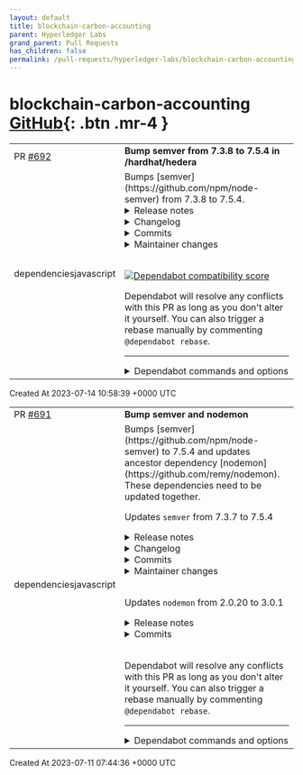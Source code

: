 ```yaml
---
layout: default
title: blockchain-carbon-accounting
parent: Hyperledger Labs
grand_parent: Pull Requests
has_children: false
permalink: /pull-requests/hyperledger-labs/blockchain-carbon-accounting
---
```


# blockchain-carbon-accounting <span class="fs-3 right-align">[GitHub](https://github.com/hyperledger-labs/blockchain-carbon-accounting){: .btn .mr-4 }</span>


<div>
    <table>
        <tr>
            <td>
                PR <a href="https://github.com/hyperledger-labs/blockchain-carbon-accounting/pull/692" class=".btn">#692</a>
            </td>
            <td>
                <b>
                    Bump semver from 7.3.8 to 7.5.4 in /hardhat/hedera
                </b>
            </td>
        </tr>
        <tr>
            <td>
                <span class="chip">dependencies</span><span class="chip">javascript</span>
            </td>
            <td>
                Bumps [semver](https://github.com/npm/node-semver) from 7.3.8 to 7.5.4.
<details>
<summary>Release notes</summary>
<p><em>Sourced from <a href="https://github.com/npm/node-semver/releases">semver's releases</a>.</em></p>
<blockquote>
<h2>v7.5.4</h2>
<h2><a href="https://github.com/npm/node-semver/compare/v7.5.3...v7.5.4">7.5.4</a> (2023-07-07)</h2>
<h3>Bug Fixes</h3>
<ul>
<li><a href="https://github.com/npm/node-semver/commit/cc6fde2d34b95cb600d126649d926901bd2a9703"><code>cc6fde2</code></a> <a href="https://redirect.github.com/npm/node-semver/pull/588">#588</a> trim each range set before parsing (<a href="https://github.com/lukekarrys"><code>@​lukekarrys</code></a>)</li>
<li><a href="https://github.com/npm/node-semver/commit/99d8287516a1d2abf0286033e2e26eca6b69c09f"><code>99d8287</code></a> <a href="https://redirect.github.com/npm/node-semver/pull/583">#583</a> correctly parse long build ids as valid (<a href="https://redirect.github.com/npm/node-semver/issues/583">#583</a>) (<a href="https://github.com/lukekarrys"><code>@​lukekarrys</code></a>)</li>
</ul>
<h2>v7.5.3</h2>
<h2><a href="https://github.com/npm/node-semver/compare/v7.5.2...v7.5.3">7.5.3</a> (2023-06-22)</h2>
<h3>Bug Fixes</h3>
<ul>
<li><a href="https://github.com/npm/node-semver/commit/abdd93d55496d22e3c15a454a5cf13f101e48bce"><code>abdd93d</code></a> <a href="https://redirect.github.com/npm/node-semver/pull/571">#571</a> set max lengths in regex for numeric and build identifiers (<a href="https://redirect.github.com/npm/node-semver/issues/571">#571</a>) (<a href="https://github.com/lukekarrys"><code>@​lukekarrys</code></a>)</li>
</ul>
<h3>Documentation</h3>
<ul>
<li><a href="https://github.com/npm/node-semver/commit/bf53dd8da15a17eb6b8111115d0d8ef341fea5db"><code>bf53dd8</code></a> <a href="https://redirect.github.com/npm/node-semver/pull/569">#569</a> add example for <code>&gt;</code> comparator (<a href="https://redirect.github.com/npm/node-semver/issues/569">#569</a>) (<a href="https://github.com/mbtools"><code>@​mbtools</code></a>)</li>
</ul>
<h2>v7.5.2</h2>
<h2><a href="https://github.com/npm/node-semver/compare/v7.5.1...v7.5.2">7.5.2</a> (2023-06-15)</h2>
<h3>Bug Fixes</h3>
<ul>
<li><a href="https://github.com/npm/node-semver/commit/58c791f40ba8cf4be35a5ca6644353ecd6249edc"><code>58c791f</code></a> <a href="https://redirect.github.com/npm/node-semver/pull/566">#566</a> diff when detecting major change from prerelease (<a href="https://redirect.github.com/npm/node-semver/issues/566">#566</a>) (<a href="https://github.com/lukekarrys"><code>@​lukekarrys</code></a>)</li>
<li><a href="https://github.com/npm/node-semver/commit/5c8efbcb3c6c125af10746d054faff13e8c33fbd"><code>5c8efbc</code></a> <a href="https://redirect.github.com/npm/node-semver/pull/565">#565</a> preserve build in raw after inc (<a href="https://redirect.github.com/npm/node-semver/issues/565">#565</a>) (<a href="https://github.com/lukekarrys"><code>@​lukekarrys</code></a>)</li>
<li><a href="https://github.com/npm/node-semver/commit/717534ee353682f3bcf33e60a8af4292626d4441"><code>717534e</code></a> <a href="https://redirect.github.com/npm/node-semver/pull/564">#564</a> better handling of whitespace (<a href="https://redirect.github.com/npm/node-semver/issues/564">#564</a>) (<a href="https://github.com/lukekarrys"><code>@​lukekarrys</code></a>)</li>
</ul>
<h2>v7.5.1</h2>
<h2><a href="https://github.com/npm/node-semver/compare/v7.5.0...v7.5.1">7.5.1</a> (2023-05-12)</h2>
<h3>Bug Fixes</h3>
<ul>
<li><a href="https://github.com/npm/node-semver/commit/d30d25a5c1fb963c3cc9178cb1769fe45e4a3cab"><code>d30d25a</code></a> <a href="https://redirect.github.com/npm/node-semver/pull/559">#559</a> show type on invalid semver error (<a href="https://redirect.github.com/npm/node-semver/issues/559">#559</a>) (<a href="https://github.com/tjenkinson"><code>@​tjenkinson</code></a>)</li>
</ul>
<h2>v7.5.0</h2>
<h2><a href="https://github.com/npm/node-semver/compare/v7.4.0...v7.5.0">7.5.0</a> (2023-04-17)</h2>
<h3>Features</h3>
<ul>
<li><a href="https://github.com/npm/node-semver/commit/503a4e52fe2b1c6ed1400d33149f7733c8361eed"><code>503a4e5</code></a> <a href="https://redirect.github.com/npm/node-semver/pull/548">#548</a> allow identifierBase to be false (<a href="https://redirect.github.com/npm/node-semver/issues/548">#548</a>) (<a href="https://github.com/lsvalina"><code>@​lsvalina</code></a>)</li>
</ul>
<h3>Bug Fixes</h3>
<ul>
<li><a href="https://github.com/npm/node-semver/commit/e219bb454036a0c23e34407591f921c8edb688e7"><code>e219bb4</code></a> <a href="https://redirect.github.com/npm/node-semver/pull/552">#552</a> throw on bad version with correct error message (<a href="https://redirect.github.com/npm/node-semver/issues/552">#552</a>) (<a href="https://github.com/wraithgar"><code>@​wraithgar</code></a>)</li>
<li><a href="https://github.com/npm/node-semver/commit/fc2f3df0b5d25253b3580607e111a9a280d888ca"><code>fc2f3df</code></a> <a href="https://redirect.github.com/npm/node-semver/pull/546">#546</a> incorrect results from diff sometimes with prerelease versions (<a href="https://redirect.github.com/npm/node-semver/issues/546">#546</a>) (<a href="https://github.com/tjenkinson"><code>@​tjenkinson</code></a>)</li>
<li><a href="https://github.com/npm/node-semver/commit/27817677794f592b592bf6181a80a4824ff762b2"><code>2781767</code></a> <a href="https://redirect.github.com/npm/node-semver/pull/547">#547</a> avoid re-instantiating SemVer during diff compare (<a href="https://redirect.github.com/npm/node-semver/issues/547">#547</a>) (<a href="https://github.com/macno"><code>@​macno</code></a>)</li>
</ul>
<h2>v7.4.0</h2>
<h2><a href="https://github.com/npm/node-semver/compare/v7.3.8...v7.4.0">7.4.0</a> (2023-04-10)</h2>
<!-- raw HTML omitted -->
</blockquote>
<p>... (truncated)</p>
</details>
<details>
<summary>Changelog</summary>
<p><em>Sourced from <a href="https://github.com/npm/node-semver/blob/main/CHANGELOG.md">semver's changelog</a>.</em></p>
<blockquote>
<h2><a href="https://github.com/npm/node-semver/compare/v7.5.3...v7.5.4">7.5.4</a> (2023-07-07)</h2>
<h3>Bug Fixes</h3>
<ul>
<li><a href="https://github.com/npm/node-semver/commit/cc6fde2d34b95cb600d126649d926901bd2a9703"><code>cc6fde2</code></a> <a href="https://redirect.github.com/npm/node-semver/pull/588">#588</a> trim each range set before parsing (<a href="https://github.com/lukekarrys"><code>@​lukekarrys</code></a>)</li>
<li><a href="https://github.com/npm/node-semver/commit/99d8287516a1d2abf0286033e2e26eca6b69c09f"><code>99d8287</code></a> <a href="https://redirect.github.com/npm/node-semver/pull/583">#583</a> correctly parse long build ids as valid (<a href="https://redirect.github.com/npm/node-semver/issues/583">#583</a>) (<a href="https://github.com/lukekarrys"><code>@​lukekarrys</code></a>)</li>
</ul>
<h2><a href="https://github.com/npm/node-semver/compare/v7.5.2...v7.5.3">7.5.3</a> (2023-06-22)</h2>
<h3>Bug Fixes</h3>
<ul>
<li><a href="https://github.com/npm/node-semver/commit/abdd93d55496d22e3c15a454a5cf13f101e48bce"><code>abdd93d</code></a> <a href="https://redirect.github.com/npm/node-semver/pull/571">#571</a> set max lengths in regex for numeric and build identifiers (<a href="https://redirect.github.com/npm/node-semver/issues/571">#571</a>) (<a href="https://github.com/lukekarrys"><code>@​lukekarrys</code></a>)</li>
</ul>
<h3>Documentation</h3>
<ul>
<li><a href="https://github.com/npm/node-semver/commit/bf53dd8da15a17eb6b8111115d0d8ef341fea5db"><code>bf53dd8</code></a> <a href="https://redirect.github.com/npm/node-semver/pull/569">#569</a> add example for <code>&gt;</code> comparator (<a href="https://redirect.github.com/npm/node-semver/issues/569">#569</a>) (<a href="https://github.com/mbtools"><code>@​mbtools</code></a>)</li>
</ul>
<h2><a href="https://github.com/npm/node-semver/compare/v7.5.1...v7.5.2">7.5.2</a> (2023-06-15)</h2>
<h3>Bug Fixes</h3>
<ul>
<li><a href="https://github.com/npm/node-semver/commit/58c791f40ba8cf4be35a5ca6644353ecd6249edc"><code>58c791f</code></a> <a href="https://redirect.github.com/npm/node-semver/pull/566">#566</a> diff when detecting major change from prerelease (<a href="https://redirect.github.com/npm/node-semver/issues/566">#566</a>) (<a href="https://github.com/lukekarrys"><code>@​lukekarrys</code></a>)</li>
<li><a href="https://github.com/npm/node-semver/commit/5c8efbcb3c6c125af10746d054faff13e8c33fbd"><code>5c8efbc</code></a> <a href="https://redirect.github.com/npm/node-semver/pull/565">#565</a> preserve build in raw after inc (<a href="https://redirect.github.com/npm/node-semver/issues/565">#565</a>) (<a href="https://github.com/lukekarrys"><code>@​lukekarrys</code></a>)</li>
<li><a href="https://github.com/npm/node-semver/commit/717534ee353682f3bcf33e60a8af4292626d4441"><code>717534e</code></a> <a href="https://redirect.github.com/npm/node-semver/pull/564">#564</a> better handling of whitespace (<a href="https://redirect.github.com/npm/node-semver/issues/564">#564</a>) (<a href="https://github.com/lukekarrys"><code>@​lukekarrys</code></a>)</li>
</ul>
<h2><a href="https://github.com/npm/node-semver/compare/v7.5.0...v7.5.1">7.5.1</a> (2023-05-12)</h2>
<h3>Bug Fixes</h3>
<ul>
<li><a href="https://github.com/npm/node-semver/commit/d30d25a5c1fb963c3cc9178cb1769fe45e4a3cab"><code>d30d25a</code></a> <a href="https://redirect.github.com/npm/node-semver/pull/559">#559</a> show type on invalid semver error (<a href="https://redirect.github.com/npm/node-semver/issues/559">#559</a>) (<a href="https://github.com/tjenkinson"><code>@​tjenkinson</code></a>)</li>
</ul>
<h2><a href="https://github.com/npm/node-semver/compare/v7.4.0...v7.5.0">7.5.0</a> (2023-04-17)</h2>
<h3>Features</h3>
<ul>
<li><a href="https://github.com/npm/node-semver/commit/503a4e52fe2b1c6ed1400d33149f7733c8361eed"><code>503a4e5</code></a> <a href="https://redirect.github.com/npm/node-semver/pull/548">#548</a> allow identifierBase to be false (<a href="https://redirect.github.com/npm/node-semver/issues/548">#548</a>) (<a href="https://github.com/lsvalina"><code>@​lsvalina</code></a>)</li>
</ul>
<h3>Bug Fixes</h3>
<ul>
<li><a href="https://github.com/npm/node-semver/commit/e219bb454036a0c23e34407591f921c8edb688e7"><code>e219bb4</code></a> <a href="https://redirect.github.com/npm/node-semver/pull/552">#552</a> throw on bad version with correct error message (<a href="https://redirect.github.com/npm/node-semver/issues/552">#552</a>) (<a href="https://github.com/wraithgar"><code>@​wraithgar</code></a>)</li>
<li><a href="https://github.com/npm/node-semver/commit/fc2f3df0b5d25253b3580607e111a9a280d888ca"><code>fc2f3df</code></a> <a href="https://redirect.github.com/npm/node-semver/pull/546">#546</a> incorrect results from diff sometimes with prerelease versions (<a href="https://redirect.github.com/npm/node-semver/issues/546">#546</a>) (<a href="https://github.com/tjenkinson"><code>@​tjenkinson</code></a>)</li>
<li><a href="https://github.com/npm/node-semver/commit/27817677794f592b592bf6181a80a4824ff762b2"><code>2781767</code></a> <a href="https://redirect.github.com/npm/node-semver/pull/547">#547</a> avoid re-instantiating SemVer during diff compare (<a href="https://redirect.github.com/npm/node-semver/issues/547">#547</a>) (<a href="https://github.com/macno"><code>@​macno</code></a>)</li>
</ul>
<h2><a href="https://github.com/npm/node-semver/compare/v7.3.8...v7.4.0">7.4.0</a> (2023-04-10)</h2>
<h3>Features</h3>
<ul>
<li><a href="https://github.com/npm/node-semver/commit/113f51312a1a6b6aa50d4f9486b4fde21782c1f5"><code>113f513</code></a> <a href="https://redirect.github.com/npm/node-semver/pull/532">#532</a> identifierBase parameter for .inc (<a href="https://redirect.github.com/npm/node-semver/issues/532">#532</a>) (<a href="https://github.com/wraithgar"><code>@​wraithgar</code></a>, <a href="https://github.com/b-bly"><code>@​b-bly</code></a>)</li>
<li><a href="https://github.com/npm/node-semver/commit/48d8f8fa63bf6e35db70ff840b6da1a51596a5a8"><code>48d8f8f</code></a> <a href="https://redirect.github.com/npm/node-semver/pull/530">#530</a> export new RELEASE_TYPES constant (<a href="https://github.com/hcharley"><code>@​hcharley</code></a>)</li>
</ul>
<!-- raw HTML omitted -->
</blockquote>
<p>... (truncated)</p>
</details>
<details>
<summary>Commits</summary>
<ul>
<li><a href="https://github.com/npm/node-semver/commit/36cd334708ec1f85a71445622fb1864bceee0f4e"><code>36cd334</code></a> chore: release 7.5.4</li>
<li><a href="https://github.com/npm/node-semver/commit/8456d87971a447ce295d9f1a396b37b29a972a63"><code>8456d87</code></a> chore: postinstall for dependabot template-oss PR</li>
<li><a href="https://github.com/npm/node-semver/commit/dde1f002baadf7b4cc45504c4046d13586de11b7"><code>dde1f00</code></a> chore: postinstall for dependabot template-oss PR</li>
<li><a href="https://github.com/npm/node-semver/commit/dffcd1b07ec6a192bc0fb405d30d19da46fdc690"><code>dffcd1b</code></a> chore: bump <code>@​npmcli/template-oss</code> from 4.16.0 to 4.17.0</li>
<li><a href="https://github.com/npm/node-semver/commit/d619f66513a0fa953177882ecee2c365a65efe97"><code>d619f66</code></a> chore: postinstall for dependabot template-oss PR</li>
<li><a href="https://github.com/npm/node-semver/commit/3bc42477d1a69361eb79978851be090e5fb4bc2a"><code>3bc4247</code></a> chore: bump <code>@​npmcli/template-oss</code> from 4.15.1 to 4.16.0</li>
<li><a href="https://github.com/npm/node-semver/commit/cc6fde2d34b95cb600d126649d926901bd2a9703"><code>cc6fde2</code></a> fix: trim each range set before parsing</li>
<li><a href="https://github.com/npm/node-semver/commit/99d8287516a1d2abf0286033e2e26eca6b69c09f"><code>99d8287</code></a> fix: correctly parse long build ids as valid (<a href="https://redirect.github.com/npm/node-semver/issues/583">#583</a>)</li>
<li><a href="https://github.com/npm/node-semver/commit/4f0f6b19a54b1ba7e1c62af2dfba61f7a4fa68d5"><code>4f0f6b1</code></a> chore: fix arguments in whitespace test (<a href="https://redirect.github.com/npm/node-semver/issues/574">#574</a>)</li>
<li><a href="https://github.com/npm/node-semver/commit/6bd1a37f95904512015353a3a5dd726f785c9eb8"><code>6bd1a37</code></a> chore: remove duplicate test in semver class (<a href="https://redirect.github.com/npm/node-semver/issues/575">#575</a>)</li>
<li>Additional commits viewable in <a href="https://github.com/npm/node-semver/compare/v7.3.8...v7.5.4">compare view</a></li>
</ul>
</details>
<details>
<summary>Maintainer changes</summary>
<p>This version was pushed to npm by <a href="https://www.npmjs.com/~npm-cli-ops">npm-cli-ops</a>, a new releaser for semver since your current version.</p>
</details>
<br />


[![Dependabot compatibility score](https://dependabot-badges.githubapp.com/badges/compatibility_score?dependency-name=semver&package-manager=npm_and_yarn&previous-version=7.3.8&new-version=7.5.4)](https://docs.github.com/en/github/managing-security-vulnerabilities/about-dependabot-security-updates#about-compatibility-scores)

Dependabot will resolve any conflicts with this PR as long as you don't alter it yourself. You can also trigger a rebase manually by commenting `@dependabot rebase`.

[//]: # (dependabot-automerge-start)
[//]: # (dependabot-automerge-end)

---

<details>
<summary>Dependabot commands and options</summary>
<br />

You can trigger Dependabot actions by commenting on this PR:
- `@dependabot rebase` will rebase this PR
- `@dependabot recreate` will recreate this PR, overwriting any edits that have been made to it
- `@dependabot merge` will merge this PR after your CI passes on it
- `@dependabot squash and merge` will squash and merge this PR after your CI passes on it
- `@dependabot cancel merge` will cancel a previously requested merge and block automerging
- `@dependabot reopen` will reopen this PR if it is closed
- `@dependabot close` will close this PR and stop Dependabot recreating it. You can achieve the same result by closing it manually
- `@dependabot ignore this major version` will close this PR and stop Dependabot creating any more for this major version (unless you reopen the PR or upgrade to it yourself)
- `@dependabot ignore this minor version` will close this PR and stop Dependabot creating any more for this minor version (unless you reopen the PR or upgrade to it yourself)
- `@dependabot ignore this dependency` will close this PR and stop Dependabot creating any more for this dependency (unless you reopen the PR or upgrade to it yourself)
You can disable automated security fix PRs for this repo from the [Security Alerts page](https://github.com/hyperledger-labs/blockchain-carbon-accounting/network/alerts).

</details>
            </td>
        </tr>
    </table>
    <div class="right-align">
        Created At 2023-07-14 10:58:39 +0000 UTC
    </div>
</div>

<div>
    <table>
        <tr>
            <td>
                PR <a href="https://github.com/hyperledger-labs/blockchain-carbon-accounting/pull/691" class=".btn">#691</a>
            </td>
            <td>
                <b>
                    Bump semver and nodemon
                </b>
            </td>
        </tr>
        <tr>
            <td>
                <span class="chip">dependencies</span><span class="chip">javascript</span>
            </td>
            <td>
                Bumps [semver](https://github.com/npm/node-semver) to 7.5.4 and updates ancestor dependency [nodemon](https://github.com/remy/nodemon). These dependencies need to be updated together.

Updates `semver` from 7.3.7 to 7.5.4
<details>
<summary>Release notes</summary>
<p><em>Sourced from <a href="https://github.com/npm/node-semver/releases">semver's releases</a>.</em></p>
<blockquote>
<h2>v7.5.4</h2>
<h2><a href="https://github.com/npm/node-semver/compare/v7.5.3...v7.5.4">7.5.4</a> (2023-07-07)</h2>
<h3>Bug Fixes</h3>
<ul>
<li><a href="https://github.com/npm/node-semver/commit/cc6fde2d34b95cb600d126649d926901bd2a9703"><code>cc6fde2</code></a> <a href="https://redirect.github.com/npm/node-semver/pull/588">#588</a> trim each range set before parsing (<a href="https://github.com/lukekarrys"><code>@​lukekarrys</code></a>)</li>
<li><a href="https://github.com/npm/node-semver/commit/99d8287516a1d2abf0286033e2e26eca6b69c09f"><code>99d8287</code></a> <a href="https://redirect.github.com/npm/node-semver/pull/583">#583</a> correctly parse long build ids as valid (<a href="https://redirect.github.com/npm/node-semver/issues/583">#583</a>) (<a href="https://github.com/lukekarrys"><code>@​lukekarrys</code></a>)</li>
</ul>
<h2>v7.5.3</h2>
<h2><a href="https://github.com/npm/node-semver/compare/v7.5.2...v7.5.3">7.5.3</a> (2023-06-22)</h2>
<h3>Bug Fixes</h3>
<ul>
<li><a href="https://github.com/npm/node-semver/commit/abdd93d55496d22e3c15a454a5cf13f101e48bce"><code>abdd93d</code></a> <a href="https://redirect.github.com/npm/node-semver/pull/571">#571</a> set max lengths in regex for numeric and build identifiers (<a href="https://redirect.github.com/npm/node-semver/issues/571">#571</a>) (<a href="https://github.com/lukekarrys"><code>@​lukekarrys</code></a>)</li>
</ul>
<h3>Documentation</h3>
<ul>
<li><a href="https://github.com/npm/node-semver/commit/bf53dd8da15a17eb6b8111115d0d8ef341fea5db"><code>bf53dd8</code></a> <a href="https://redirect.github.com/npm/node-semver/pull/569">#569</a> add example for <code>&gt;</code> comparator (<a href="https://redirect.github.com/npm/node-semver/issues/569">#569</a>) (<a href="https://github.com/mbtools"><code>@​mbtools</code></a>)</li>
</ul>
<h2>v7.5.2</h2>
<h2><a href="https://github.com/npm/node-semver/compare/v7.5.1...v7.5.2">7.5.2</a> (2023-06-15)</h2>
<h3>Bug Fixes</h3>
<ul>
<li><a href="https://github.com/npm/node-semver/commit/58c791f40ba8cf4be35a5ca6644353ecd6249edc"><code>58c791f</code></a> <a href="https://redirect.github.com/npm/node-semver/pull/566">#566</a> diff when detecting major change from prerelease (<a href="https://redirect.github.com/npm/node-semver/issues/566">#566</a>) (<a href="https://github.com/lukekarrys"><code>@​lukekarrys</code></a>)</li>
<li><a href="https://github.com/npm/node-semver/commit/5c8efbcb3c6c125af10746d054faff13e8c33fbd"><code>5c8efbc</code></a> <a href="https://redirect.github.com/npm/node-semver/pull/565">#565</a> preserve build in raw after inc (<a href="https://redirect.github.com/npm/node-semver/issues/565">#565</a>) (<a href="https://github.com/lukekarrys"><code>@​lukekarrys</code></a>)</li>
<li><a href="https://github.com/npm/node-semver/commit/717534ee353682f3bcf33e60a8af4292626d4441"><code>717534e</code></a> <a href="https://redirect.github.com/npm/node-semver/pull/564">#564</a> better handling of whitespace (<a href="https://redirect.github.com/npm/node-semver/issues/564">#564</a>) (<a href="https://github.com/lukekarrys"><code>@​lukekarrys</code></a>)</li>
</ul>
<h2>v7.5.1</h2>
<h2><a href="https://github.com/npm/node-semver/compare/v7.5.0...v7.5.1">7.5.1</a> (2023-05-12)</h2>
<h3>Bug Fixes</h3>
<ul>
<li><a href="https://github.com/npm/node-semver/commit/d30d25a5c1fb963c3cc9178cb1769fe45e4a3cab"><code>d30d25a</code></a> <a href="https://redirect.github.com/npm/node-semver/pull/559">#559</a> show type on invalid semver error (<a href="https://redirect.github.com/npm/node-semver/issues/559">#559</a>) (<a href="https://github.com/tjenkinson"><code>@​tjenkinson</code></a>)</li>
</ul>
<h2>v7.5.0</h2>
<h2><a href="https://github.com/npm/node-semver/compare/v7.4.0...v7.5.0">7.5.0</a> (2023-04-17)</h2>
<h3>Features</h3>
<ul>
<li><a href="https://github.com/npm/node-semver/commit/503a4e52fe2b1c6ed1400d33149f7733c8361eed"><code>503a4e5</code></a> <a href="https://redirect.github.com/npm/node-semver/pull/548">#548</a> allow identifierBase to be false (<a href="https://redirect.github.com/npm/node-semver/issues/548">#548</a>) (<a href="https://github.com/lsvalina"><code>@​lsvalina</code></a>)</li>
</ul>
<h3>Bug Fixes</h3>
<ul>
<li><a href="https://github.com/npm/node-semver/commit/e219bb454036a0c23e34407591f921c8edb688e7"><code>e219bb4</code></a> <a href="https://redirect.github.com/npm/node-semver/pull/552">#552</a> throw on bad version with correct error message (<a href="https://redirect.github.com/npm/node-semver/issues/552">#552</a>) (<a href="https://github.com/wraithgar"><code>@​wraithgar</code></a>)</li>
<li><a href="https://github.com/npm/node-semver/commit/fc2f3df0b5d25253b3580607e111a9a280d888ca"><code>fc2f3df</code></a> <a href="https://redirect.github.com/npm/node-semver/pull/546">#546</a> incorrect results from diff sometimes with prerelease versions (<a href="https://redirect.github.com/npm/node-semver/issues/546">#546</a>) (<a href="https://github.com/tjenkinson"><code>@​tjenkinson</code></a>)</li>
<li><a href="https://github.com/npm/node-semver/commit/27817677794f592b592bf6181a80a4824ff762b2"><code>2781767</code></a> <a href="https://redirect.github.com/npm/node-semver/pull/547">#547</a> avoid re-instantiating SemVer during diff compare (<a href="https://redirect.github.com/npm/node-semver/issues/547">#547</a>) (<a href="https://github.com/macno"><code>@​macno</code></a>)</li>
</ul>
<h2>v7.4.0</h2>
<h2><a href="https://github.com/npm/node-semver/compare/v7.3.8...v7.4.0">7.4.0</a> (2023-04-10)</h2>
<!-- raw HTML omitted -->
</blockquote>
<p>... (truncated)</p>
</details>
<details>
<summary>Changelog</summary>
<p><em>Sourced from <a href="https://github.com/npm/node-semver/blob/main/CHANGELOG.md">semver's changelog</a>.</em></p>
<blockquote>
<h2><a href="https://github.com/npm/node-semver/compare/v7.5.3...v7.5.4">7.5.4</a> (2023-07-07)</h2>
<h3>Bug Fixes</h3>
<ul>
<li><a href="https://github.com/npm/node-semver/commit/cc6fde2d34b95cb600d126649d926901bd2a9703"><code>cc6fde2</code></a> <a href="https://redirect.github.com/npm/node-semver/pull/588">#588</a> trim each range set before parsing (<a href="https://github.com/lukekarrys"><code>@​lukekarrys</code></a>)</li>
<li><a href="https://github.com/npm/node-semver/commit/99d8287516a1d2abf0286033e2e26eca6b69c09f"><code>99d8287</code></a> <a href="https://redirect.github.com/npm/node-semver/pull/583">#583</a> correctly parse long build ids as valid (<a href="https://redirect.github.com/npm/node-semver/issues/583">#583</a>) (<a href="https://github.com/lukekarrys"><code>@​lukekarrys</code></a>)</li>
</ul>
<h2><a href="https://github.com/npm/node-semver/compare/v7.5.2...v7.5.3">7.5.3</a> (2023-06-22)</h2>
<h3>Bug Fixes</h3>
<ul>
<li><a href="https://github.com/npm/node-semver/commit/abdd93d55496d22e3c15a454a5cf13f101e48bce"><code>abdd93d</code></a> <a href="https://redirect.github.com/npm/node-semver/pull/571">#571</a> set max lengths in regex for numeric and build identifiers (<a href="https://redirect.github.com/npm/node-semver/issues/571">#571</a>) (<a href="https://github.com/lukekarrys"><code>@​lukekarrys</code></a>)</li>
</ul>
<h3>Documentation</h3>
<ul>
<li><a href="https://github.com/npm/node-semver/commit/bf53dd8da15a17eb6b8111115d0d8ef341fea5db"><code>bf53dd8</code></a> <a href="https://redirect.github.com/npm/node-semver/pull/569">#569</a> add example for <code>&gt;</code> comparator (<a href="https://redirect.github.com/npm/node-semver/issues/569">#569</a>) (<a href="https://github.com/mbtools"><code>@​mbtools</code></a>)</li>
</ul>
<h2><a href="https://github.com/npm/node-semver/compare/v7.5.1...v7.5.2">7.5.2</a> (2023-06-15)</h2>
<h3>Bug Fixes</h3>
<ul>
<li><a href="https://github.com/npm/node-semver/commit/58c791f40ba8cf4be35a5ca6644353ecd6249edc"><code>58c791f</code></a> <a href="https://redirect.github.com/npm/node-semver/pull/566">#566</a> diff when detecting major change from prerelease (<a href="https://redirect.github.com/npm/node-semver/issues/566">#566</a>) (<a href="https://github.com/lukekarrys"><code>@​lukekarrys</code></a>)</li>
<li><a href="https://github.com/npm/node-semver/commit/5c8efbcb3c6c125af10746d054faff13e8c33fbd"><code>5c8efbc</code></a> <a href="https://redirect.github.com/npm/node-semver/pull/565">#565</a> preserve build in raw after inc (<a href="https://redirect.github.com/npm/node-semver/issues/565">#565</a>) (<a href="https://github.com/lukekarrys"><code>@​lukekarrys</code></a>)</li>
<li><a href="https://github.com/npm/node-semver/commit/717534ee353682f3bcf33e60a8af4292626d4441"><code>717534e</code></a> <a href="https://redirect.github.com/npm/node-semver/pull/564">#564</a> better handling of whitespace (<a href="https://redirect.github.com/npm/node-semver/issues/564">#564</a>) (<a href="https://github.com/lukekarrys"><code>@​lukekarrys</code></a>)</li>
</ul>
<h2><a href="https://github.com/npm/node-semver/compare/v7.5.0...v7.5.1">7.5.1</a> (2023-05-12)</h2>
<h3>Bug Fixes</h3>
<ul>
<li><a href="https://github.com/npm/node-semver/commit/d30d25a5c1fb963c3cc9178cb1769fe45e4a3cab"><code>d30d25a</code></a> <a href="https://redirect.github.com/npm/node-semver/pull/559">#559</a> show type on invalid semver error (<a href="https://redirect.github.com/npm/node-semver/issues/559">#559</a>) (<a href="https://github.com/tjenkinson"><code>@​tjenkinson</code></a>)</li>
</ul>
<h2><a href="https://github.com/npm/node-semver/compare/v7.4.0...v7.5.0">7.5.0</a> (2023-04-17)</h2>
<h3>Features</h3>
<ul>
<li><a href="https://github.com/npm/node-semver/commit/503a4e52fe2b1c6ed1400d33149f7733c8361eed"><code>503a4e5</code></a> <a href="https://redirect.github.com/npm/node-semver/pull/548">#548</a> allow identifierBase to be false (<a href="https://redirect.github.com/npm/node-semver/issues/548">#548</a>) (<a href="https://github.com/lsvalina"><code>@​lsvalina</code></a>)</li>
</ul>
<h3>Bug Fixes</h3>
<ul>
<li><a href="https://github.com/npm/node-semver/commit/e219bb454036a0c23e34407591f921c8edb688e7"><code>e219bb4</code></a> <a href="https://redirect.github.com/npm/node-semver/pull/552">#552</a> throw on bad version with correct error message (<a href="https://redirect.github.com/npm/node-semver/issues/552">#552</a>) (<a href="https://github.com/wraithgar"><code>@​wraithgar</code></a>)</li>
<li><a href="https://github.com/npm/node-semver/commit/fc2f3df0b5d25253b3580607e111a9a280d888ca"><code>fc2f3df</code></a> <a href="https://redirect.github.com/npm/node-semver/pull/546">#546</a> incorrect results from diff sometimes with prerelease versions (<a href="https://redirect.github.com/npm/node-semver/issues/546">#546</a>) (<a href="https://github.com/tjenkinson"><code>@​tjenkinson</code></a>)</li>
<li><a href="https://github.com/npm/node-semver/commit/27817677794f592b592bf6181a80a4824ff762b2"><code>2781767</code></a> <a href="https://redirect.github.com/npm/node-semver/pull/547">#547</a> avoid re-instantiating SemVer during diff compare (<a href="https://redirect.github.com/npm/node-semver/issues/547">#547</a>) (<a href="https://github.com/macno"><code>@​macno</code></a>)</li>
</ul>
<h2><a href="https://github.com/npm/node-semver/compare/v7.3.8...v7.4.0">7.4.0</a> (2023-04-10)</h2>
<h3>Features</h3>
<ul>
<li><a href="https://github.com/npm/node-semver/commit/113f51312a1a6b6aa50d4f9486b4fde21782c1f5"><code>113f513</code></a> <a href="https://redirect.github.com/npm/node-semver/pull/532">#532</a> identifierBase parameter for .inc (<a href="https://redirect.github.com/npm/node-semver/issues/532">#532</a>) (<a href="https://github.com/wraithgar"><code>@​wraithgar</code></a>, <a href="https://github.com/b-bly"><code>@​b-bly</code></a>)</li>
<li><a href="https://github.com/npm/node-semver/commit/48d8f8fa63bf6e35db70ff840b6da1a51596a5a8"><code>48d8f8f</code></a> <a href="https://redirect.github.com/npm/node-semver/pull/530">#530</a> export new RELEASE_TYPES constant (<a href="https://github.com/hcharley"><code>@​hcharley</code></a>)</li>
</ul>
<!-- raw HTML omitted -->
</blockquote>
<p>... (truncated)</p>
</details>
<details>
<summary>Commits</summary>
<ul>
<li><a href="https://github.com/npm/node-semver/commit/36cd334708ec1f85a71445622fb1864bceee0f4e"><code>36cd334</code></a> chore: release 7.5.4</li>
<li><a href="https://github.com/npm/node-semver/commit/8456d87971a447ce295d9f1a396b37b29a972a63"><code>8456d87</code></a> chore: postinstall for dependabot template-oss PR</li>
<li><a href="https://github.com/npm/node-semver/commit/dde1f002baadf7b4cc45504c4046d13586de11b7"><code>dde1f00</code></a> chore: postinstall for dependabot template-oss PR</li>
<li><a href="https://github.com/npm/node-semver/commit/dffcd1b07ec6a192bc0fb405d30d19da46fdc690"><code>dffcd1b</code></a> chore: bump <code>@​npmcli/template-oss</code> from 4.16.0 to 4.17.0</li>
<li><a href="https://github.com/npm/node-semver/commit/d619f66513a0fa953177882ecee2c365a65efe97"><code>d619f66</code></a> chore: postinstall for dependabot template-oss PR</li>
<li><a href="https://github.com/npm/node-semver/commit/3bc42477d1a69361eb79978851be090e5fb4bc2a"><code>3bc4247</code></a> chore: bump <code>@​npmcli/template-oss</code> from 4.15.1 to 4.16.0</li>
<li><a href="https://github.com/npm/node-semver/commit/cc6fde2d34b95cb600d126649d926901bd2a9703"><code>cc6fde2</code></a> fix: trim each range set before parsing</li>
<li><a href="https://github.com/npm/node-semver/commit/99d8287516a1d2abf0286033e2e26eca6b69c09f"><code>99d8287</code></a> fix: correctly parse long build ids as valid (<a href="https://redirect.github.com/npm/node-semver/issues/583">#583</a>)</li>
<li><a href="https://github.com/npm/node-semver/commit/4f0f6b19a54b1ba7e1c62af2dfba61f7a4fa68d5"><code>4f0f6b1</code></a> chore: fix arguments in whitespace test (<a href="https://redirect.github.com/npm/node-semver/issues/574">#574</a>)</li>
<li><a href="https://github.com/npm/node-semver/commit/6bd1a37f95904512015353a3a5dd726f785c9eb8"><code>6bd1a37</code></a> chore: remove duplicate test in semver class (<a href="https://redirect.github.com/npm/node-semver/issues/575">#575</a>)</li>
<li>Additional commits viewable in <a href="https://github.com/npm/node-semver/compare/v7.3.7...v7.5.4">compare view</a></li>
</ul>
</details>
<details>
<summary>Maintainer changes</summary>
<p>This version was pushed to npm by <a href="https://www.npmjs.com/~npm-cli-ops">npm-cli-ops</a>, a new releaser for semver since your current version.</p>
</details>
<br />

Updates `nodemon` from 2.0.20 to 3.0.1
<details>
<summary>Release notes</summary>
<p><em>Sourced from <a href="https://github.com/remy/nodemon/releases">nodemon's releases</a>.</em></p>
<blockquote>
<h2>v3.0.1</h2>
<h2><a href="https://github.com/remy/nodemon/compare/v3.0.0...v3.0.1">3.0.1</a> (2023-07-09)</h2>
<h3>Bug Fixes</h3>
<ul>
<li>restore default ext watch behaviour (<a href="https://github.com/remy/nodemon/commit/95bee008bfb4eb77d7826f193e9386812652f449">95bee00</a>), closes <a href="https://redirect.github.com/remy/nodemon/issues/2124">#2124</a> <a href="https://redirect.github.com/remy/nodemon/issues/1957">#1957</a></li>
</ul>
<h2>v3.0.0</h2>
<h1><a href="https://github.com/remy/nodemon/compare/v2.0.22...v3.0.0">3.0.0</a> (2023-07-08)</h1>
<h3>Bug Fixes</h3>
<ul>
<li>also watch cjs (<a href="https://github.com/remy/nodemon/commit/86d5f403a3e06e8aed48b37fa854730dc83257be">86d5f40</a>)</li>
<li>node@10 support back in (<a href="https://github.com/remy/nodemon/commit/af3b9e237281beffd92ceee0e2411ef53edcf375">af3b9e2</a>)</li>
<li>semver vuln dep (<a href="https://github.com/remy/nodemon/commit/6bb876666715e16464d48f98cd4bc2cba172a970">6bb8766</a>), closes <a href="https://redirect.github.com/remy/nodemon/issues/2119">#2119</a></li>
</ul>
<h3>Features</h3>
<ul>
<li>always use polling on IBM i (<a href="https://github.com/remy/nodemon/commit/3b5810463e7c39b0a8e2856c996faf454a6ca1f8">3b58104</a>)</li>
</ul>
<h3>BREAKING CHANGES</h3>
<ul>
<li>official support for node@8 dropped.</li>
</ul>
<p>However there's no function being used in semver that breaks node 8,
so it's technically still possible to run with node 8, but it will
no longer be supported (or tested in CI).</p>
<h2>v2.0.22</h2>
<h2><a href="https://github.com/remy/nodemon/compare/v2.0.21...v2.0.22">2.0.22</a> (2023-03-22)</h2>
<h3>Bug Fixes</h3>
<ul>
<li>remove ts mapping if loader present (<a href="https://github.com/remy/nodemon/commit/f7816e445b61e77dd57d5c9ccf5fa0be4f9b18a7">f7816e4</a>), closes <a href="https://redirect.github.com/remy/nodemon/issues/2083">#2083</a></li>
</ul>
<h2>v2.0.21</h2>
<h2><a href="https://github.com/remy/nodemon/compare/v2.0.20...v2.0.21">2.0.21</a> (2023-03-02)</h2>
<h3>Bug Fixes</h3>
<ul>
<li>remove ts mapping if loader present (<a href="https://github.com/remy/nodemon/commit/146839711be58995f88723b29de3007de87d6c3a">1468397</a>), closes <a href="https://redirect.github.com/remy/nodemon/issues/2083">#2083</a></li>
</ul>
</blockquote>
</details>
<details>
<summary>Commits</summary>
<ul>
<li><a href="https://github.com/remy/nodemon/commit/e4c163f7f5c8f73f6e42499b53bf0329d14a9895"><code>e4c163f</code></a> Merge branch 'main' of github.com:remy/nodemon</li>
<li><a href="https://github.com/remy/nodemon/commit/95bee008bfb4eb77d7826f193e9386812652f449"><code>95bee00</code></a> fix: restore default ext watch behaviour</li>
<li><a href="https://github.com/remy/nodemon/commit/f219dccbf0ab9a48a3f84edb75d620e3a61a9f36"><code>f219dcc</code></a> test: Update release.yml to use ubuntu-latest (<a href="https://redirect.github.com/remy/nodemon/issues/2123">#2123</a>)</li>
<li><a href="https://github.com/remy/nodemon/commit/af3b9e237281beffd92ceee0e2411ef53edcf375"><code>af3b9e2</code></a> fix: node@10 support back in</li>
<li><a href="https://github.com/remy/nodemon/commit/a3f0e12bd9081cfb30131b536cd5fb914c9b2ded"><code>a3f0e12</code></a> test: package wasn't installing</li>
<li><a href="https://github.com/remy/nodemon/commit/8ded28cd4a4915a55366e8d1565958b9552ca4ea"><code>8ded28c</code></a> docs: update test runners and add TODO</li>
<li><a href="https://github.com/remy/nodemon/commit/83ef51d7b262b0e27050dadb5b4aba6aa4198ac6"><code>83ef51d</code></a> chore: website supporters</li>
<li><a href="https://github.com/remy/nodemon/commit/86d5f403a3e06e8aed48b37fa854730dc83257be"><code>86d5f40</code></a> fix: also watch cjs</li>
<li><a href="https://github.com/remy/nodemon/commit/7881f05d323f197b3662d68c030b64697d0dd5db"><code>7881f05</code></a> chore: remove legacy .nodemon support</li>
<li><a href="https://github.com/remy/nodemon/commit/04302b8e40bd5bc41f7f31de84aebb62312936c4"><code>04302b8</code></a> Merge branch 'Vindeep07-develop'</li>
<li>Additional commits viewable in <a href="https://github.com/remy/nodemon/compare/v2.0.20...v3.0.1">compare view</a></li>
</ul>
</details>
<br />


Dependabot will resolve any conflicts with this PR as long as you don't alter it yourself. You can also trigger a rebase manually by commenting `@dependabot rebase`.

[//]: # (dependabot-automerge-start)
[//]: # (dependabot-automerge-end)

---

<details>
<summary>Dependabot commands and options</summary>
<br />

You can trigger Dependabot actions by commenting on this PR:
- `@dependabot rebase` will rebase this PR
- `@dependabot recreate` will recreate this PR, overwriting any edits that have been made to it
- `@dependabot merge` will merge this PR after your CI passes on it
- `@dependabot squash and merge` will squash and merge this PR after your CI passes on it
- `@dependabot cancel merge` will cancel a previously requested merge and block automerging
- `@dependabot reopen` will reopen this PR if it is closed
- `@dependabot close` will close this PR and stop Dependabot recreating it. You can achieve the same result by closing it manually
- `@dependabot ignore this major version` will close this PR and stop Dependabot creating any more for this major version (unless you reopen the PR or upgrade to it yourself)
- `@dependabot ignore this minor version` will close this PR and stop Dependabot creating any more for this minor version (unless you reopen the PR or upgrade to it yourself)
- `@dependabot ignore this dependency` will close this PR and stop Dependabot creating any more for this dependency (unless you reopen the PR or upgrade to it yourself)
You can disable automated security fix PRs for this repo from the [Security Alerts page](https://github.com/hyperledger-labs/blockchain-carbon-accounting/network/alerts).

</details>
            </td>
        </tr>
    </table>
    <div class="right-align">
        Created At 2023-07-11 07:44:36 +0000 UTC
    </div>
</div>

